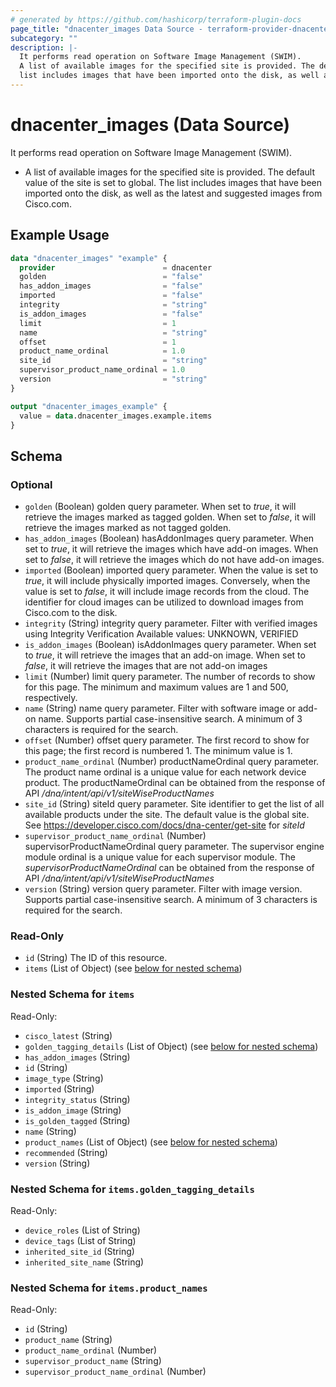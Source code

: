 ```yaml
---
# generated by https://github.com/hashicorp/terraform-plugin-docs
page_title: "dnacenter_images Data Source - terraform-provider-dnacenter"
subcategory: ""
description: |-
  It performs read operation on Software Image Management (SWIM).
  A list of available images for the specified site is provided. The default value of the site is set to global. The
  list includes images that have been imported onto the disk, as well as the latest and suggested images from Cisco.com.
---
```


# dnacenter_images (Data Source)

It performs read operation on Software Image Management (SWIM).

- A list of available images for the specified site is provided. The default value of the site is set to global. The
list includes images that have been imported onto the disk, as well as the latest and suggested images from Cisco.com.

## Example Usage

```terraform
data "dnacenter_images" "example" {
  provider                        = dnacenter
  golden                          = "false"
  has_addon_images                = "false"
  imported                        = "false"
  integrity                       = "string"
  is_addon_images                 = "false"
  limit                           = 1
  name                            = "string"
  offset                          = 1
  product_name_ordinal            = 1.0
  site_id                         = "string"
  supervisor_product_name_ordinal = 1.0
  version                         = "string"
}

output "dnacenter_images_example" {
  value = data.dnacenter_images.example.items
}
```

<!-- schema generated by tfplugindocs -->
## Schema

### Optional

- `golden` (Boolean) golden query parameter. When set to *true*, it will retrieve the images marked as tagged golden. When set to *false*, it will retrieve the images marked as not tagged golden.
- `has_addon_images` (Boolean) hasAddonImages query parameter. When set to *true*, it will retrieve the images which have add-on images. When set to *false*, it will retrieve the images which do not have add-on images.
- `imported` (Boolean) imported query parameter. When the value is set to *true*, it will include physically imported images. Conversely, when the value is set to *false*, it will include image records from the cloud. The identifier for cloud images can be utilized to download images from Cisco.com to the disk.
- `integrity` (String) integrity query parameter. Filter with verified images using Integrity Verification Available values: UNKNOWN, VERIFIED
- `is_addon_images` (Boolean) isAddonImages query parameter. When set to *true*, it will retrieve the images that an add-on image.  When set to *false*, it will retrieve the images that are not add-on images
- `limit` (Number) limit query parameter. The number of records to show for this page. The minimum and maximum values are 1 and 500, respectively.
- `name` (String) name query parameter. Filter with software image or add-on name. Supports partial case-insensitive search. A minimum of 3 characters is required for the search.
- `offset` (Number) offset query parameter. The first record to show for this page; the first record is numbered 1. The minimum value is 1.
- `product_name_ordinal` (Number) productNameOrdinal query parameter. The product name ordinal is a unique value for each network device product. The productNameOrdinal can be obtained from the response of API */dna/intent/api/v1/siteWiseProductNames*
- `site_id` (String) siteId query parameter. Site identifier to get the list of all available products under the site. The default value is the global site.  See https://developer.cisco.com/docs/dna-center/get-site for *siteId*
- `supervisor_product_name_ordinal` (Number) supervisorProductNameOrdinal query parameter. The supervisor engine module ordinal is a unique value for each supervisor module. The *supervisorProductNameOrdinal* can be obtained from the response of API */dna/intent/api/v1/siteWiseProductNames*
- `version` (String) version query parameter. Filter with image version. Supports partial case-insensitive search. A minimum of 3 characters is required for the search.

### Read-Only

- `id` (String) The ID of this resource.
- `items` (List of Object) (see [below for nested schema](#nestedatt--items))

<a id="nestedatt--items"></a>
### Nested Schema for `items`

Read-Only:

- `cisco_latest` (String)
- `golden_tagging_details` (List of Object) (see [below for nested schema](#nestedobjatt--items--golden_tagging_details))
- `has_addon_images` (String)
- `id` (String)
- `image_type` (String)
- `imported` (String)
- `integrity_status` (String)
- `is_addon_image` (String)
- `is_golden_tagged` (String)
- `name` (String)
- `product_names` (List of Object) (see [below for nested schema](#nestedobjatt--items--product_names))
- `recommended` (String)
- `version` (String)

<a id="nestedobjatt--items--golden_tagging_details"></a>
### Nested Schema for `items.golden_tagging_details`

Read-Only:

- `device_roles` (List of String)
- `device_tags` (List of String)
- `inherited_site_id` (String)
- `inherited_site_name` (String)


<a id="nestedobjatt--items--product_names"></a>
### Nested Schema for `items.product_names`

Read-Only:

- `id` (String)
- `product_name` (String)
- `product_name_ordinal` (Number)
- `supervisor_product_name` (String)
- `supervisor_product_name_ordinal` (Number)
